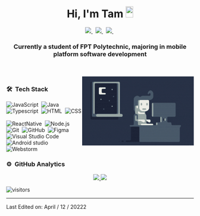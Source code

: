 <h1 align="center">Hi, I'm Tam <img src="https://media.giphy.com/media/hvRJCLFzcasrR4ia7z/giphy.gif" height="30px" width="20px"></h1>

<p align="center">
  <a href="https://www.linkedin.com/in/tamduynguyen/">
   <img src="https://img.icons8.com/color/48/000000/linkedin.png" width="3.5%"/>
    </a><span>&nbsp;</span>
  <a href="mailto:tamduynguyen0819@gmail.com">
    <img src="https://img.icons8.com/fluent/48/000000/gmail.png" width="3.5%"/>
  </a><span>&nbsp;</span>
  <a href="https://github.com/duytamdev">
    <img src="https://img.icons8.com/fluent/48/000000/github.png" width="3.5%"/>
  </a><span>&nbsp;</span>
</p>
<h3 align="center">Currently a student of FPT Polytechnic, majoring in mobile platform software development</h3>

<br/>
<br/>

<img alt="Night Coding" src="https://raw.githubusercontent.com/AVS1508/AVS1508/master/assets/Night-Coding.gif" align="right"/>



### 🛠 &nbsp;Tech Stack

![JavaScript](https://img.shields.io/badge/-JavaScript-05122A?style=flat&logo=javascript)&nbsp;
![Java](https://img.shields.io/badge/-Java-05122A?style=flat&logo=Java&logoColor=FFA518)&nbsp;
![Typescript](https://img.shields.io/badge/-TypeScript-05122A?style=flat&logo=typescript)&nbsp;
![HTML](https://img.shields.io/badge/-HTML-05122A?style=flat&logo=HTML5)&nbsp;
![CSS](https://img.shields.io/badge/-CSS-05122A?style=flat&logo=CSS3&logoColor=1572B6)&nbsp;\
![ReactNative](https://img.shields.io/badge/-React%20Native-05122A?style=flat&logo=react)&nbsp;
![Node.js](https://img.shields.io/badge/-Node.js-05122A?style=flat&logo=node.js)&nbsp;\
![Git](https://img.shields.io/badge/-Git-05122A?style=flat&logo=git)&nbsp;
![GitHub](https://img.shields.io/badge/-GitHub-05122A?style=flat&logo=github)&nbsp;
![Figma](https://img.shields.io/badge/-Figma-05122A?style=flat&logo=figma)&nbsp;\
![Visual Studio Code](https://img.shields.io/badge/-Visual%20Studio%20Code-05122A?style=flat&logo=visual-studio-code&logoColor=007ACC)&nbsp;
![Android studio](https://img.shields.io/badge/-Android%20Studio-05122A?style=flat&logo=android%20studio)&nbsp;
![Webstorm](https://img.shields.io/badge/-Webstorm-05122A?style=flat&logo=webstorm)&nbsp;

### ⚙️ &nbsp;GitHub Analytics

<p align="center">
<a href="https://github.com/duytamdev">
  <img height="180em" src="https://github-readme-stats-eight-theta.vercel.app/api?username=duytamdev&show_icons=true&theme=algolia&include_all_commits=true&count_private=true"/>
  <img height="180em" src="https://github-readme-stats-eight-theta.vercel.app/api/top-langs/?username=duytamdev&layout=compact&langs_count=8&theme=algolia"/>
</a>
</p>


![visitors](https://visitor-badge.laobi.icu/badge?page_id=duytamdev.408179647)

------

Last Edited on: April / 12 / 20222
